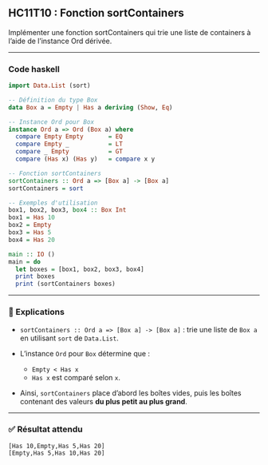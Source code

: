 ## HC11T10 : Fonction sortContainers

Implémenter une fonction sortContainers qui trie une liste de containers à l’aide de l’instance Ord dérivée.

---

### Code haskell

```haskell
import Data.List (sort)

-- Définition du type Box
data Box a = Empty | Has a deriving (Show, Eq)

-- Instance Ord pour Box
instance Ord a => Ord (Box a) where
  compare Empty Empty       = EQ
  compare Empty _           = LT
  compare _ Empty           = GT
  compare (Has x) (Has y)   = compare x y

-- Fonction sortContainers
sortContainers :: Ord a => [Box a] -> [Box a]
sortContainers = sort

-- Exemples d'utilisation
box1, box2, box3, box4 :: Box Int
box1 = Has 10
box2 = Empty
box3 = Has 5
box4 = Has 20

main :: IO ()
main = do
  let boxes = [box1, box2, box3, box4]
  print boxes
  print (sortContainers boxes)
```

---

### 🔎 Explications

* `sortContainers :: Ord a => [Box a] -> [Box a]` : trie une liste de `Box a` en utilisant `sort` de `Data.List`.
* L’instance `Ord` pour `Box` détermine que :

  * `Empty < Has x`
  * `Has x` est comparé selon `x`.
* Ainsi, `sortContainers` place d’abord les boîtes vides, puis les boîtes contenant des valeurs **du plus petit au plus grand**.

---

### ✅ Résultat attendu

```
[Has 10,Empty,Has 5,Has 20]
[Empty,Has 5,Has 10,Has 20]
```

